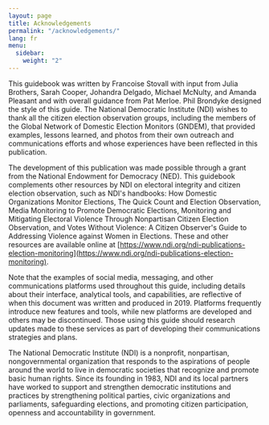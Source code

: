 ```yaml
---
layout: page
title: Acknowledgements
permalink: "/acknowledgements/"
lang: fr
menu:
  sidebar:
    weight: "2"
---
```


This guidebook was written by Francoise Stovall with input from Julia Brothers, Sarah Cooper, Johandra Delgado, Michael McNulty, and Amanda Pleasant and with overall guidance from Pat Merloe. Phil Brondyke designed the style of this guide. The National Democratic Institute (NDI) wishes to thank all the citizen election observation groups, including the members of the Global Network of Domestic Election Monitors (GNDEM), that provided examples, lessons learned, and photos from their own outreach and communications efforts and whose experiences have been reflected in this publication.

The development of this publication was made possible through a grant from the National Endowment for Democracy (NED). This guidebook complements other resources by NDI on electoral integrity and citizen election observation, such as NDI's handbooks: How Domestic Organizations Monitor Elections, The Quick Count and Election Observation, Media Monitoring to Promote Democratic Elections, Monitoring and Mitigating Electoral Violence Through Nonpartisan Citizen Election Observation, and Votes Without Violence: A Citizen Observer's Guide to Addressing Violence against Women in Elections. These and other resources are available online at [https://www.ndi.org/ndi-publications-election-monitoring](https://www.ndi.org/ndi-publications-election-monitoring).

Note that the examples of social media, messaging, and other communications platforms used throughout this guide, including details about their interface, analytical tools, and capabilities, are reflective of when this document was written and produced in 2019. Platforms frequently introduce new features and tools, while new platforms are developed and others may be discontinued. Those using this guide should research updates made to these services as part of developing their communications strategies and plans.

The National Democratic Institute (NDI) is a nonprofit, nonpartisan, nongovernmental organization that responds to the aspirations of people around the world to live in democratic societies that recognize and promote basic human rights. Since its founding in 1983, NDI and its local partners have worked to support and strengthen democratic institutions and practices by strengthening political parties, civic organizations and parliaments, safeguarding elections, and promoting citizen participation, openness and accountability in government.
